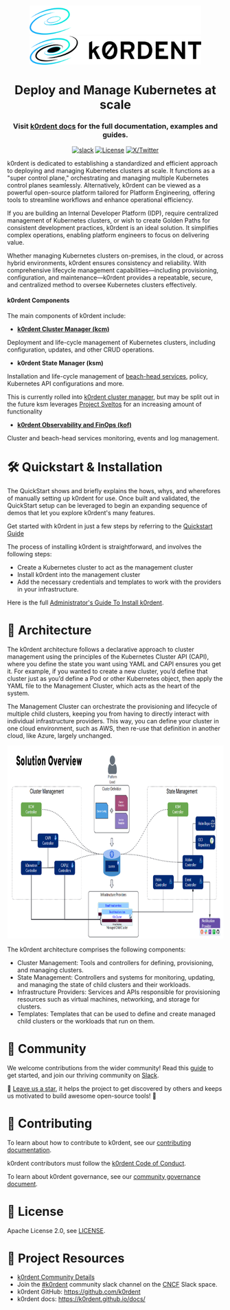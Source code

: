 <p align="center">
  <img src="img/k0rdent-logo-horizontal-inverted-dark-mode.png#gh-dark-mode-only" width="400">
  <img src="img/k0rdent-logo-horizontal-light-mode.png#gh-light-mode-only" width="400">
</p>


<h1 align="center" weight='300' >Deploy and Manage Kubernetes at scale</h1>
<h3 align="center" weight='300' >Visit <a href="https://docs.k0rdent.io" target="_blank">k0rdent docs</a> for the full documentation,
examples and guides.</h3>
<div align="center">




[![slack](https://img.shields.io/badge/slack-k0rdent-brightgreen.svg?logo=slack)](https://cloud-native.slack.com/archives/C08A63Q4NCD) [![License](https://img.shields.io/badge/License-Apache_2.0-blue.svg)](https://github.com/k0rdent/k0rdent/blob/main/LICENSE) [![X/Twitter][x-badge]][x-link]



[x-badge]:https://img.shields.io/twitter/follow/k0rdent?logo=x&style=flat
[x-link]:https://x.com/k0rdent

</div>

k0rdent is dedicated to establishing a standardized and efficient approach to deploying and managing Kubernetes clusters at scale. It functions as a "super control plane," orchestrating and managing multiple Kubernetes control planes seamlessly. Alternatively, k0rdent can be viewed as a powerful open-source platform tailored for Platform Engineering, offering tools to streamline workflows and enhance operational efficiency.

If you are building an Internal Developer Platform (IDP), require centralized management of Kubernetes clusters, or wish to create Golden Paths for consistent development practices, k0rdent is an ideal solution. It simplifies complex operations, enabling platform engineers to focus on delivering value.

Whether managing Kubernetes clusters on-premises, in the cloud, or across hybrid environments, k0rdent ensures consistency and reliability. With comprehensive lifecycle management capabilities—including provisioning, configuration, and maintenance—k0rdent provides a repeatable, secure, and centralized method to oversee Kubernetes clusters effectively.

#### k0rdent Components
The main components of k0rdent include:

- [**k0rdent Cluster Manager (kcm)**](https://github.com/k0rdent/kcm)

Deployment and life-cycle management of Kubernetes clusters, including configuration, updates, and other CRUD operations.

- **k0rdent State Manager (ksm)**

Installation and life-cycle management of [beach-head services](https://docs.k0rdent.io/v0.1.0/glossary/#beach-head-services), policy, Kubernetes API configurations and more.

This is currently rolled into [k0rdent cluster manager](https://github.com/k0rdent/kcm), but may be split out in the future
ksm leverages [Project Sveltos](https://github.com/projectsveltos/sveltos) for an increasing amount of functionality

- [**k0rdent Observability and FinOps (kof)**](https://github.com/k0rdent/kof)

Cluster and beach-head services monitoring, events and log management.


<h1 id="installation">🛠️ Quickstart & Installation</h1>

The QuickStart shows and briefly explains the hows, whys, and wherefores of manually setting up k0rdent for use. Once built and validated, the QuickStart setup can be leveraged to begin an expanding sequence of demos that let you explore k0rdent's many features.

Get started with k0rdent in just a few steps by referring to the [Quickstart Guide](https://docs.k0rdent.io/latest/guide-to-quickstarts/)

The process of installing k0rdent is straightforward, and involves the following steps:

- Create a Kubernetes cluster to act as the management cluster
- Install k0rdent into the management cluster
- Add the necessary credentials and templates to work with the providers in your infrastructure.

Here is the full [Administrator's Guide To Install k0rdent](https://docs.k0rdent.io/latest/admin-installation/).

  
<h1 id="architecture">📐 Architecture</h1>

The k0rdent architecture follows a declarative approach to cluster management using the principles of the Kubernetes Cluster API (CAPI), where you define the state you want using YAML and CAPI ensures you get it. For example, if you wanted to create a new cluster, you’d define that cluster just as you’d define a Pod or other Kubernetes object, then apply the YAML file to the Management Cluster, which acts as the heart of the system. 

The Management Cluster can orchestrate the provisioning and lifecycle of multiple child clusters, keeping you from having to directly interact with individual infrastructure providers. This way, you can define your cluster in one cloud environment, such as AWS, then re-use that definition in another cloud, like Azure, largely unchanged.

<p align="center">
  <img alt="k0rdent architecture" img src="/img/k0rdent_architecture.png" height="450px">
</p>

The k0rdent architecture comprises the following components:
- Cluster Management: Tools and controllers for defining, provisioning, and managing clusters.
- State Management: Controllers and systems for monitoring, updating, and managing the state of child clusters and their workloads.
- Infrastructure Providers: Services and APIs responsible for provisioning resources such as virtual machines, networking, and storage for clusters.
- Templates: Templates that can be used to define and create managed child clusters or the workloads that run on them.



<h1 id="community">👋 Community</h1>


We welcome contributions from the wider community! Read this [guide](https://github.com/k0rdent/k0rdent/blob/main/CONTRIBUTING.md) to get started, and join our thriving community on [Slack](https://cloud-native.slack.com/archives/C08A63Q4NCD).

🌟 [Leave us a star](https://github.com/k0rdent/k0rdent), it helps the project to get discovered by others and keeps us motivated to build awesome open-source tools! 🌟

<h1 id="contributing">👥 Contributing</h1>

To learn about how to contribute to k0rdent, see our [contributing documentation](https://github.com/k0rdent/k0rdent/blob/main/CONTRIBUTING.md).

k0rdent contributors must follow the [k0rdent Code of Conduct](https://github.com/k0rdent/community/blob/main/CODE_OF_CONDUCT.md).

To learn about k0rdent governance, see our [community governance document](https://github.com/k0rdent/community/blob/main/GOVERNANCE.md).

<h1 id="license">📃 License</h1>

Apache License 2.0, see [LICENSE](https://github.com/k0rdent/k0rdent/blob/main/LICENSE).


<h1 id="project resources">💼 Project Resources</h1>

- [k0rdent Community Details](https://github.com/k0rdent/community)
- Join the [#k0rdent](https://cloud-native.slack.com/archives/C08A63Q4NCD) community slack channel on the [CNCF](https://slack.cncf.io) Slack space.
- k0rdent GitHub:  https://github.com/k0rdent
-  k0rdent docs: https://k0rdent.github.io/docs/
